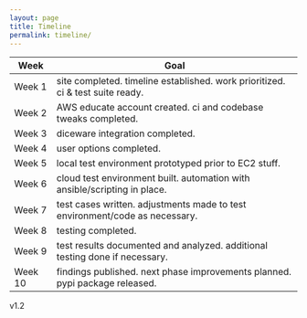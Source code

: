 ```yaml
---
layout: page
title: Timeline
permalink: timeline/
---
```


Week  |  Goal
----- |  -----
Week 1 | site completed. timeline established. work prioritized. ci & test suite ready.
Week 2 | AWS educate account created. ci and codebase tweaks completed.
Week 3 | diceware integration completed.
Week 4 | user options completed.
Week 5 | local test environment prototyped prior to EC2 stuff.
Week 6 | cloud test environment built. automation with ansible/scripting in place.
Week 7 | test cases written. adjustments made to test environment/code as necessary.
Week 8 | testing completed.
Week 9 | test results documented and analyzed. additional testing done if necessary.
Week 10 | findings published. next phase improvements planned. pypi package released.


v1.2